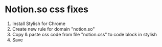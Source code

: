 # Notion.so css fixes

1. Install Stylish for Chrome
1. Create new rule for domain "notion.so"
1. Copy & paste css code from file "notion.css" to code block in stylish
1. Save
